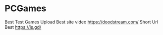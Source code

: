 # PCGames
Best Test Games
Upload Best site video https://doodstream.com/
Short Url Best https://is.gd/
